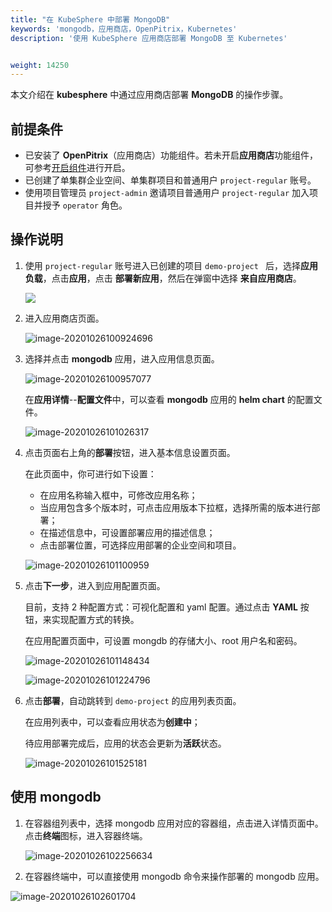 ```yaml
---
title: "在 KubeSphere 中部署 MongoDB"
keywords: 'mongodb，应用商店，OpenPitrix，Kubernetes'
description: '使用 KubeSphere 应用商店部署 MongoDB 至 Kubernetes'


weight: 14250
---
```


本文介绍在 **kubesphere** 中通过应用商店部署 **MongoDB** 的操作步骤。

## 前提条件

- 已安装了 **OpenPitrix**（应用商店）功能组件。若未开启**应用商店**功能组件，可参考[开启组件](https://kubesphere.io/docs/pluggable-components/app-store/)进行开启。
- 已创建了单集群企业空间、单集群项目和普通用户 `project-regular` 账号。
- 使用项目管理员 `project-admin` 邀请项目普通用户 `project-regular` 加入项目并授予 `operator` 角色。

## 操作说明

1. 使用 `project-regular` 账号进入已创建的项目 `demo-project ` 后，选择**应用负载**，点击**应用**，点击 **部署新应用**，然后在弹窗中选择 **来自应用商店**。

   ![](https://sh1a.qingstor.com/ks-website-image/pic/image-20201021143316670.png)

2. 进入应用商店页面。

   ![image-20201026100924696](https://sh1a.qingstor.com/ks-website-image/pic/image-20201026100924696.png)

3. 选择并点击 **mongodb** 应用，进入应用信息页面。

   ![image-20201026100957077](https://sh1a.qingstor.com/ks-website-image/pic/image-20201026100957077.png)

   在**应用详情**--**配置文件**中，可以查看 **mongodb** 应用的 **helm chart** 的配置文件。

   ![image-20201026101026317](https://sh1a.qingstor.com/ks-website-image/pic/image-20201026101026317.png)

4. 点击页面右上角的**部署**按钮，进入基本信息设置页面。

   在此页面中，你可进行如下设置：

   - 在应用名称输入框中，可修改应用名称；
   - 当应用包含多个版本时，可点击应用版本下拉框，选择所需的版本进行部署；
   - 在描述信息中，可设置部署应用的描述信息；
   - 点击部署位置，可选择应用部署的企业空间和项目。

   ![image-20201026101100959](https://sh1a.qingstor.com/ks-website-image/pic/image-20201026101100959.png)

5. 点击**下一步**，进入到应用配置页面。

   目前，支持 2 种配置方式：可视化配置和 yaml 配置。通过点击 **YAML** 按钮，来实现配置方式的转换。

   在应用配置页面中，可设置 mongdb 的存储大小、root 用户名和密码。

   ![image-20201026101148434](https://sh1a.qingstor.com/ks-website-image/pic/image-20201026101148434.png)

   ![image-20201026101224796](https://sh1a.qingstor.com/ks-website-image/pic/image-20201026101224796.png)

6. 点击**部署**，自动跳转到 `demo-project` 的应用列表页面。

   在应用列表中，可以查看应用状态为**创建中**；

   待应用部署完成后，应用的状态会更新为**活跃**状态。

   ![image-20201026101525181](https://sh1a.qingstor.com/ks-website-image/pic/image-20201026101525181.png)

## 使用 mongodb

1. 在容器组列表中，选择 mongodb 应用对应的容器组，点击进入详情页面中。点击**终端**图标，进入容器终端。

   ![image-20201026102256634](https://sh1a.qingstor.com/ks-website-image/pic/image-20201026102256634.png)

2. 在容器终端中，可以直接使用 mongodb 命令来操作部署的 mongodb 应用。

![image-20201026102601704](https://sh1a.qingstor.com/ks-website-image/pic/image-20201026102601704.png)